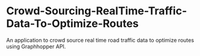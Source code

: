 # Crowd-Sourcing-RealTime-Traffic-Data-To-Optimize-Routes
An application to crowd source real time road traffic data to optimize routes using Graphhopper API.
